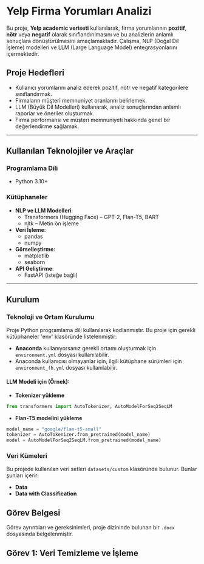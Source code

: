 # Yelp Firma Yorumları Analizi
Bu proje, **Yelp academic veriseti** kullanılarak, firma yorumlarının **pozitif**, **nötr** veya **negatif** olarak sınıflandırılmasını ve bu analizlerin anlamlı sonuçlara dönüştürülmesini amaçlamaktadır. Çalışma, NLP (Doğal Dil İşleme) modelleri ve LLM (Large Language Model) entegrasyonlarını içermektedir.

## Proje Hedefleri
- Kullanıcı yorumlarını analiz ederek pozitif, nötr ve negatif kategorilere sınıflandırmak.
- Firmaların müşteri memnuniyet oranlarını belirlemek.
- LLM (Büyük Dil Modelleri) kullanarak, analiz sonuçlarından anlamlı raporlar ve öneriler oluşturmak.
- Firma performansı ve müşteri memnuniyeti hakkında genel bir değerlendirme sağlamak.

---

## Kullanılan Teknolojiler ve Araçlar
### Programlama Dili
- Python 3.10+

### Kütüphaneler
- **NLP ve LLM Modelleri**:
  - Transformers (Hugging Face) – GPT-2, Flan-T5, BART
  - nltk – Metin ön işleme
- **Veri İşleme**:
  - pandas
  - numpy
- **Görselleştirme**:
  - matplotlib
  - seaborn
- **API Geliştirme**:
  - FastAPI (isteğe bağlı)

---

## Kurulum
### Teknoloji ve Ortam Kurulumu
Proje Python programlama dili kullanılarak kodlanmıştır. Bu proje için gerekli kütüphaneler 'env' klasöründe listelenmiştir:
- **Anaconda** kullanıyorsanız gerekli ortamı oluşturmak için `environment.yml` dosyası kullanılabilir.
- Anaconda kullanıcısı olmayanlar için, ilgili kütüphane sürümleri için `environment_fh.yml` dosyası kullanılabilir.

#### LLM Modeli için (Örnek):

- **Tokenizer yükleme**
```python
from transformers import AutoTokenizer, AutoModelForSeq2SeqLM
```
- **Flan-T5 modelini yükleme**
```python
model_name = "google/flan-t5-small"
tokenizer = AutoTokenizer.from_pretrained(model_name)
model = AutoModelForSeq2SeqLM.from_pretrained(model_name)
```

### Veri Kümeleri
Bu projede kullanılan veri setleri `datasets/custom` klasöründe bulunur. Bunlar şunları içerir:
- **Data**
- **Data with Classification**

## Görev Belgesi
Görev ayrıntıları ve gereksinimleri, proje dizininde bulunan bir `.docx` dosyasında belgelenmiştir.

## Görev 1: Veri Temizleme ve İşleme

